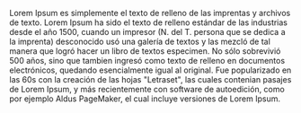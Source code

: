 Lorem Ipsum es simplemente el texto de relleno de las imprentas y archivos de texto. Lorem Ipsum ha sido el texto de relleno 
estándar de las industrias desde el año 1500, cuando un impresor (N. del T. persona que se dedica a la imprenta) desconocido 
usó una galería de textos y las mezcló de tal manera que logró hacer un libro de textos especimen. No sólo sobrevivió 500 años, 
sino que tambien ingresó como texto de relleno en documentos electrónicos, quedando esencialmente igual al original. 
Fue popularizado en las 60s con la creación de las hojas "Letraset", las cuales contenian pasajes de Lorem Ipsum, 
y más recientemente con software de autoedición, como por ejemplo Aldus PageMaker, el cual incluye versiones de Lorem Ipsum.